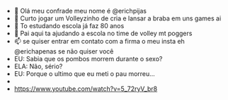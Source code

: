 - 👋 Olá meu confrade meu nome é @erichpijas
- 👀 Curto jogar um Volleyzinho de cria e lansar a braba em uns games ai
- 🌱 To estudando escola já faz 80 anos
- 💞️ Pai aqui ta ajudando a escola no time de volley mt poggers
- 📫 se quiser entrar em contato com a firma o meu insta eh @erichapenas se não quiser você
- EU: Sabia que os pombos morrem durante o sexo?
- ELA: Não, sério?
- EU: Porque o ultimo que eu meti o pau morreu...
- 
- https://www.youtube.com/watch?v=5_72ryV_br8

